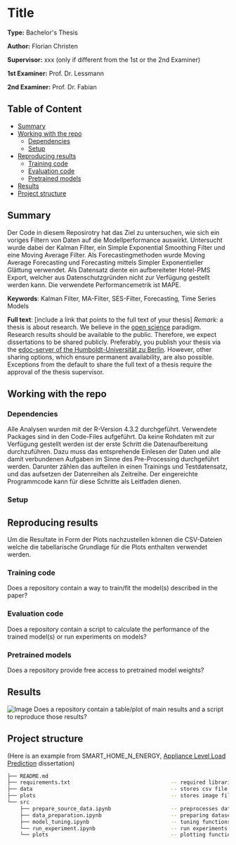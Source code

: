 # Title

**Type:** Bachelor's Thesis

**Author:** Florian Christen

**Supervisor:** xxx (only if different from the 1st or the 2nd Examiner)

**1st Examiner:** Prof. Dr. Lessmann    

**2nd Examiner:** Prof. Dr. Fabian


## Table of Content

- [Summary](#summary)
- [Working with the repo](#Working-with-the-repo)
    - [Dependencies](#Dependencies)
    - [Setup](#Setup)
- [Reproducing results](#Reproducing-results)
    - [Training code](#Training-code)
    - [Evaluation code](#Evaluation-code)
    - [Pretrained models](#Pretrained-models)
- [Results](#Results)
- [Project structure](-Project-structure)

## Summary

Der Code in diesem Reposirotry hat das Ziel zu untersuchen, wie sich ein voriges Filtern von Daten auf die Modellperformance auswirkt. Untersucht wurde dabei der Kalman Filter, ein Simple Exponential Smoothing Filter und eine Moving Average Filter. Als Forecastingmethoden wurde Moving Average Forecasting und Forecasting mittels Simpler Exponentieller Glättung verwendet.
Als Datensatz diente ein aufbereiteter Hotel-PMS Export, welcher aus Datenschutzgründen nicht zur Verfügung gestellt werden kann. Die verwendete Performancemetrik ist MAPE.

**Keywords**: Kalman Filter, MA-Filter, SES-Filter, Forecasting, Time Series Models

**Full text**: [include a link that points to the full text of your thesis]
*Remark*: a thesis is about research. We believe in the [open science](https://en.wikipedia.org/wiki/Open_science) paradigm. Research results should be available to the public. Therefore, we expect dissertations to be shared publicly. Preferably, you publish your thesis via the [edoc-server of the Humboldt-Universität zu Berlin](https://edoc-info.hu-berlin.de/de/publizieren/andere). However, other sharing options, which ensure permanent availability, are also possible. <br> Exceptions from the default to share the full text of a thesis require the approval of the thesis supervisor.  

## Working with the repo


### Dependencies

Alle Analysen wurden mit der R-Version 4.3.2 durchgeführt. Verwendete Packages sind in den Code-Files aufgeführt.
Da keine Rohdaten mit zur Verfügung gestellt werden ist der erste Schritt die Datenaufbereitung durchzuführen. Dazu muss das entsprehende Einlesen der Daten und alle damit verbundenen Aufgaben im Sinne des Pre-Processing durchgeführt werden. Darunter zählen das aufteilen in einen Trainings und Testdatensatz, und das aufsetzen der Datenreihen als Zeitreihe. Der eingereichte Programmcode kann für diese Schritte als Leitfaden dienen.

### Setup


## Reproducing results

Um die Resultate in Form der Plots nachzustellen können die CSV-Dateien welche die tabellarische Grundlage für die Plots enthalten verwendet werden.

### Training code

Does a repository contain a way to train/fit the model(s) described in the paper?

### Evaluation code

Does a repository contain a script to calculate the performance of the trained model(s) or run experiments on models?

### Pretrained models

Does a repository provide free access to pretrained model weights?

## Results
![Image]()
Does a repository contain a table/plot of main results and a script to reproduce those results?

## Project structure

(Here is an example from SMART_HOME_N_ENERGY, [Appliance Level Load Prediction](https://github.com/Humboldt-WI/dissertations/tree/main/SMART_HOME_N_ENERGY/Appliance%20Level%20Load%20Prediction) dissertation)

```bash
├── README.md
├── requirements.txt                                -- required libraries
├── data                                            -- stores csv file 
├── plots                                           -- stores image files
└── src
    ├── prepare_source_data.ipynb                   -- preprocesses data
    ├── data_preparation.ipynb                      -- preparing datasets
    ├── model_tuning.ipynb                          -- tuning functions
    └── run_experiment.ipynb                        -- run experiments 
    └── plots                                       -- plotting functions                 
```
